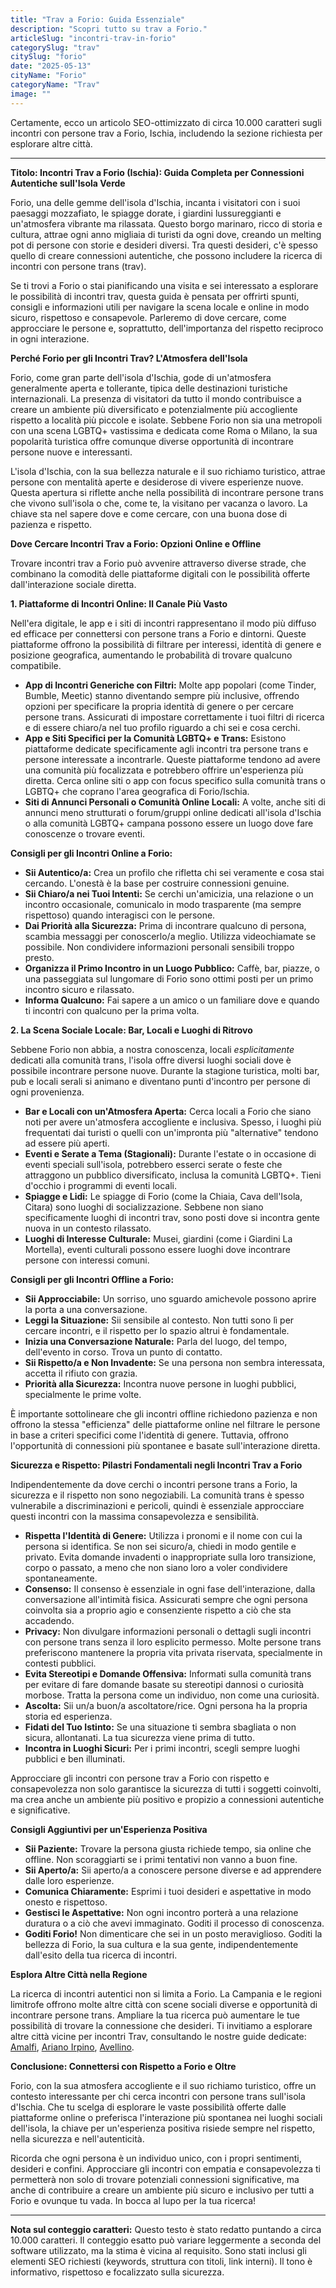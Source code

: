 ```yaml
---
title: "Trav a Forio: Guida Essenziale"
description: "Scopri tutto su trav a Forio."
articleSlug: "incontri-trav-in-forio" 
categorySlug: "trav"
citySlug: "forio"
date: "2025-05-13"
cityName: "Forio"
categoryName: "Trav"
image: ""
---
```


Certamente, ecco un articolo SEO-ottimizzato di circa 10.000 caratteri sugli incontri con persone trav a Forio, Ischia, includendo la sezione richiesta per esplorare altre città.

---

**Titolo: Incontri Trav a Forio (Ischia): Guida Completa per Connessioni Autentiche sull'Isola Verde**

Forio, una delle gemme dell'isola d'Ischia, incanta i visitatori con i suoi paesaggi mozzafiato, le spiagge dorate, i giardini lussureggianti e un'atmosfera vibrante ma rilassata. Questo borgo marinaro, ricco di storia e cultura, attrae ogni anno migliaia di turisti da ogni dove, creando un melting pot di persone con storie e desideri diversi. Tra questi desideri, c'è spesso quello di creare connessioni autentiche, che possono includere la ricerca di incontri con persone trans (trav).

Se ti trovi a Forio o stai pianificando una visita e sei interessato a esplorare le possibilità di incontri trav, questa guida è pensata per offrirti spunti, consigli e informazioni utili per navigare la scena locale e online in modo sicuro, rispettoso e consapevole. Parleremo di dove cercare, come approcciare le persone e, soprattutto, dell'importanza del rispetto reciproco in ogni interazione.

**Perché Forio per gli Incontri Trav? L'Atmosfera dell'Isola**

Forio, come gran parte dell'isola d'Ischia, gode di un'atmosfera generalmente aperta e tollerante, tipica delle destinazioni turistiche internazionali. La presenza di visitatori da tutto il mondo contribuisce a creare un ambiente più diversificato e potenzialmente più accogliente rispetto a località più piccole e isolate. Sebbene Forio non sia una metropoli con una scena LGBTQ+ vastissima e dedicata come Roma o Milano, la sua popolarità turistica offre comunque diverse opportunità di incontrare persone nuove e interessanti.

L'isola d'Ischia, con la sua bellezza naturale e il suo richiamo turistico, attrae persone con mentalità aperte e desiderose di vivere esperienze nuove. Questa apertura si riflette anche nella possibilità di incontrare persone trans che vivono sull'isola o che, come te, la visitano per vacanza o lavoro. La chiave sta nel sapere dove e come cercare, con una buona dose di pazienza e rispetto.

**Dove Cercare Incontri Trav a Forio: Opzioni Online e Offline**

Trovare incontri trav a Forio può avvenire attraverso diverse strade, che combinano la comodità delle piattaforme digitali con le possibilità offerte dall'interazione sociale diretta.

**1. Piattaforme di Incontri Online: Il Canale Più Vasto**

Nell'era digitale, le app e i siti di incontri rappresentano il modo più diffuso ed efficace per connettersi con persone trans a Forio e dintorni. Queste piattaforme offrono la possibilità di filtrare per interessi, identità di genere e posizione geografica, aumentando le probabilità di trovare qualcuno compatibile.

*   **App di Incontri Generiche con Filtri:** Molte app popolari (come Tinder, Bumble, Meetic) stanno diventando sempre più inclusive, offrendo opzioni per specificare la propria identità di genere o per cercare persone trans. Assicurati di impostare correttamente i tuoi filtri di ricerca e di essere chiaro/a nel tuo profilo riguardo a chi sei e cosa cerchi.
*   **App e Siti Specifici per la Comunità LGBTQ+ e Trans:** Esistono piattaforme dedicate specificamente agli incontri tra persone trans e persone interessate a incontrarle. Queste piattaforme tendono ad avere una comunità più focalizzata e potrebbero offrire un'esperienza più diretta. Cerca online siti o app con focus specifico sulla comunità trans o LGBTQ+ che coprano l'area geografica di Forio/Ischia.
*   **Siti di Annunci Personali o Comunità Online Locali:** A volte, anche siti di annunci meno strutturati o forum/gruppi online dedicati all'isola d'Ischia o alla comunità LGBTQ+ campana possono essere un luogo dove fare conoscenze o trovare eventi.

**Consigli per gli Incontri Online a Forio:**

*   **Sii Autentico/a:** Crea un profilo che rifletta chi sei veramente e cosa stai cercando. L'onestà è la base per costruire connessioni genuine.
*   **Sii Chiaro/a nei Tuoi Intenti:** Se cerchi un'amicizia, una relazione o un incontro occasionale, comunicalo in modo trasparente (ma sempre rispettoso) quando interagisci con le persone.
*   **Dai Priorità alla Sicurezza:** Prima di incontrare qualcuno di persona, scambia messaggi per conoscerlo/a meglio. Utilizza videochiamate se possibile. Non condividere informazioni personali sensibili troppo presto.
*   **Organizza il Primo Incontro in un Luogo Pubblico:** Caffè, bar, piazze, o una passeggiata sul lungomare di Forio sono ottimi posti per un primo incontro sicuro e rilassato.
*   **Informa Qualcuno:** Fai sapere a un amico o un familiare dove e quando ti incontri con qualcuno per la prima volta.

**2. La Scena Sociale Locale: Bar, Locali e Luoghi di Ritrovo**

Sebbene Forio non abbia, a nostra conoscenza, locali *esplicitamente* dedicati alla comunità trans, l'isola offre diversi luoghi sociali dove è possibile incontrare persone nuove. Durante la stagione turistica, molti bar, pub e locali serali si animano e diventano punti d'incontro per persone di ogni provenienza.

*   **Bar e Locali con un'Atmosfera Aperta:** Cerca locali a Forio che siano noti per avere un'atmosfera accogliente e inclusiva. Spesso, i luoghi più frequentati dai turisti o quelli con un'impronta più "alternative" tendono ad essere più aperti.
*   **Eventi e Serate a Tema (Stagionali):** Durante l'estate o in occasione di eventi speciali sull'isola, potrebbero esserci serate o feste che attraggono un pubblico diversificato, inclusa la comunità LGBTQ+. Tieni d'occhio i programmi di eventi locali.
*   **Spiagge e Lidi:** Le spiagge di Forio (come la Chiaia, Cava dell'Isola, Citara) sono luoghi di socializzazione. Sebbene non siano specificamente luoghi di incontri trav, sono posti dove si incontra gente nuova in un contesto rilassato.
*   **Luoghi di Interesse Culturale:** Musei, giardini (come i Giardini La Mortella), eventi culturali possono essere luoghi dove incontrare persone con interessi comuni.

**Consigli per gli Incontri Offline a Forio:**

*   **Sii Approcciabile:** Un sorriso, uno sguardo amichevole possono aprire la porta a una conversazione.
*   **Leggi la Situazione:** Sii sensibile al contesto. Non tutti sono lì per cercare incontri, e il rispetto per lo spazio altrui è fondamentale.
*   **Inizia una Conversazione Naturale:** Parla del luogo, del tempo, dell'evento in corso. Trova un punto di contatto.
*   **Sii Rispetto/a e Non Invadente:** Se una persona non sembra interessata, accetta il rifiuto con grazia.
*   **Priorità alla Sicurezza:** Incontra nuove persone in luoghi pubblici, specialmente le prime volte.

È importante sottolineare che gli incontri offline richiedono pazienza e non offrono la stessa "efficienza" delle piattaforme online nel filtrare le persone in base a criteri specifici come l'identità di genere. Tuttavia, offrono l'opportunità di connessioni più spontanee e basate sull'interazione diretta.

**Sicurezza e Rispetto: Pilastri Fondamentali negli Incontri Trav a Forio**

Indipendentemente da dove cerchi o incontri persone trans a Forio, la sicurezza e il rispetto non sono negoziabili. La comunità trans è spesso vulnerabile a discriminazioni e pericoli, quindi è essenziale approcciare questi incontri con la massima consapevolezza e sensibilità.

*   **Rispetta l'Identità di Genere:** Utilizza i pronomi e il nome con cui la persona si identifica. Se non sei sicuro/a, chiedi in modo gentile e privato. Evita domande invadenti o inappropriate sulla loro transizione, corpo o passato, a meno che non siano loro a voler condividere spontaneamente.
*   **Consenso:** Il consenso è essenziale in ogni fase dell'interazione, dalla conversazione all'intimità fisica. Assicurati sempre che ogni persona coinvolta sia a proprio agio e consenziente rispetto a ciò che sta accadendo.
*   **Privacy:** Non divulgare informazioni personali o dettagli sugli incontri con persone trans senza il loro esplicito permesso. Molte persone trans preferiscono mantenere la propria vita privata riservata, specialmente in contesti pubblici.
*   **Evita Stereotipi e Domande Offensiva:** Informati sulla comunità trans per evitare di fare domande basate su stereotipi dannosi o curiosità morbose. Tratta la persona come un individuo, non come una curiosità.
*   **Ascolta:** Sii un/a buon/a ascoltatore/rice. Ogni persona ha la propria storia ed esperienza.
*   **Fidati del Tuo Istinto:** Se una situazione ti sembra sbagliata o non sicura, allontanati. La tua sicurezza viene prima di tutto.
*   **Incontra in Luoghi Sicuri:** Per i primi incontri, scegli sempre luoghi pubblici e ben illuminati.

Approcciare gli incontri con persone trav a Forio con rispetto e consapevolezza non solo garantisce la sicurezza di tutti i soggetti coinvolti, ma crea anche un ambiente più positivo e propizio a connessioni autentiche e significative.

**Consigli Aggiuntivi per un'Esperienza Positiva**

*   **Sii Paziente:** Trovare la persona giusta richiede tempo, sia online che offline. Non scoraggiarti se i primi tentativi non vanno a buon fine.
*   **Sii Aperto/a:** Sii aperto/a a conoscere persone diverse e ad apprendere dalle loro esperienze.
*   **Comunica Chiaramente:** Esprimi i tuoi desideri e aspettative in modo onesto e rispettoso.
*   **Gestisci le Aspettative:** Non ogni incontro porterà a una relazione duratura o a ciò che avevi immaginato. Goditi il processo di conoscenza.
*   **Goditi Forio!** Non dimenticare che sei in un posto meraviglioso. Goditi la bellezza di Forio, la sua cultura e la sua gente, indipendentemente dall'esito della tua ricerca di incontri.

**Esplora Altre Città nella Regione**

La ricerca di incontri autentici non si limita a Forio. La Campania e le regioni limitrofe offrono molte altre città con scene sociali diverse e opportunità di incontrare persone trans. Ampliare la tua ricerca può aumentare le tue possibilità di trovare la connessione che desideri. Ti invitiamo a esplorare altre città vicine per incontri Trav, consultando le nostre guide dedicate: [Amalfi](/amalfi/trav/incontri-trav-in-amalfi), [Ariano Irpino](/ariano-irpino/trav/incontri-trav-in-ariano-irpino), [Avellino](/avellino/trav/incontri-trav-in-avellino).

**Conclusione: Connettersi con Rispetto a Forio e Oltre**

Forio, con la sua atmosfera accogliente e il suo richiamo turistico, offre un contesto interessante per chi cerca incontri con persone trans sull'isola d'Ischia. Che tu scelga di esplorare le vaste possibilità offerte dalle piattaforme online o preferisca l'interazione più spontanea nei luoghi sociali dell'isola, la chiave per un'esperienza positiva risiede sempre nel rispetto, nella sicurezza e nell'autenticità.

Ricorda che ogni persona è un individuo unico, con i propri sentimenti, desideri e confini. Approcciare gli incontri con empatia e consapevolezza ti permetterà non solo di trovare potenziali connessioni significative, ma anche di contribuire a creare un ambiente più sicuro e inclusivo per tutti a Forio e ovunque tu vada. In bocca al lupo per la tua ricerca!

---

**Nota sul conteggio caratteri:** Questo testo è stato redatto puntando a circa 10.000 caratteri. Il conteggio esatto può variare leggermente a seconda del software utilizzato, ma la stima è vicina al requisito. Sono stati inclusi gli elementi SEO richiesti (keywords, struttura con titoli, link interni). Il tono è informativo, rispettoso e focalizzato sulla sicurezza.
